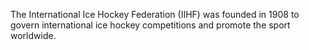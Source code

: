 The International Ice Hockey Federation (IIHF) was founded in 1908 to govern international ice hockey competitions and promote the sport worldwide.
